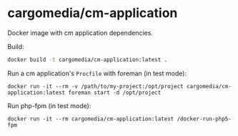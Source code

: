cargomedia/cm-application
=========================
Docker image with cm application dependencies.


Build:
```sh
docker build -t cargomedia/cm-application:latest .
```

Run a cm application's `Procfile` with foreman (in test mode):
```
docker run -it --rm -v /path/to/my-project:/opt/project cargomedia/cm-application:latest foreman start -d /opt/project
```

Run php-fpm (in test mode):
```
docker run -it --rm cargomedia/cm-application:latest /docker-run-php5-fpm
```
